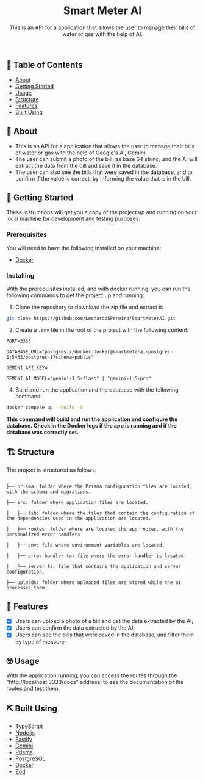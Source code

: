 <h1 align="center">Smart Meter AI</h1>

<p align="center"> This is an API for a application that allows the user to manage their bills of water or gas with the help of AI. </p>
    <br> 
</p>

## 📝 Table of Contents

- [About](#about)
- [Getting Started](#getting_started)
- [Usage](#usage)
- [Structure](#structure)
- [Features](#features)
- [Built Using](#built_using)

## 🧐 About <a name = "about"></a>
- This is an API for a application that allows the user to manage their bills of water or gas with the help of Google's AI, Gemini.
- The user can submit a photo of the bill, as base 64 string, and the AI will extract the data from the bill and save it in the database.
- The user can also see the bills that were saved in the database, and to confirm if the value is correct, by informing the value that is in the bill.

## 🏁 Getting Started <a name = "getting_started"></a>

These instructions will get you a copy of the project up and running on your local machine for development and testing purposes.

### Prerequisites
You will need to have the following installed on your machine:
- [Docker](https://www.docker.com/)

### Installing
With the prerequisites installed, and with docker running, you can run the following commands to get the project up and running:

1. Clone the repository or download the zip file and extract it:
```bash
git clone https://github.com/LeonardoSPereira/SmartMeterAI.git
```

2. Create a `.env` file in the root of the project with the following content:
```env
PORT=3333

DATABASE_URL="postgres://docker:docker@smartmeterai-postgres-1:5432/postgres-1?schema=public"

GEMINI_API_KEY=

GEMINI_AI_MODEL="gemini-1.5-flash" | "gemini-1.5-pro"
```

4. Build and run the application and the database with the following command:
```bash
docker-compose up --build -d
```
**This command will build and run the application and configure the database. Check in the Docker logs if the app is running and if the database was correctly set.**

## 🏗️ Structure <a name = "structure"></a>
The project is structured as follows:
```

├── prisma: folder where the Prisma configuration files are located, with the schema and migrations.

├── src: folder where application files are located.

│   ├── lib: folder where the files that contain the configuration of the dependencies used in the application are located.

│   ├── routes: folder where are located the app routes, with the personalized error handlers

│   ├── env: file where environment variables are located.

│   ├── error-handler.ts: file where the error handler is located.

│   └── server.ts: file that contains the application and server configuration.

├── uploads: folder where uploaded files are stored while the ai processes them.

```

## 🎈 Features <a name = "features"></a>

- [x] Users can upload a photo of a bill and get the data extracted by the AI;
- [x] Users can confirm the data extracted by the AI;
- [x] Users can see the bills that were saved in the database, and filter them by type of measure;

## 🤓 Usage <a name="usage"></a>
With the application running, you can access the routes through the "http://localhost:3333/docs" address, to see the documentation of the routes and test them.

## ⛏️ Built Using <a name = "built_using"></a>
- [TypeScript](https://www.typescriptlang.org/)
- [Node.js](https://nodejs.org/en/)
- [Fastify](https://www.fastify.io/)
- [Gemini](https://ai.google.dev/gemini-api/docs/vision?lang=node)
- [Prisma](https://www.prisma.io/)
- [PostgreSQL](https://www.postgresql.org/)
- [Docker](https://www.docker.com/)
- [Zod](https://zod.dev/)



